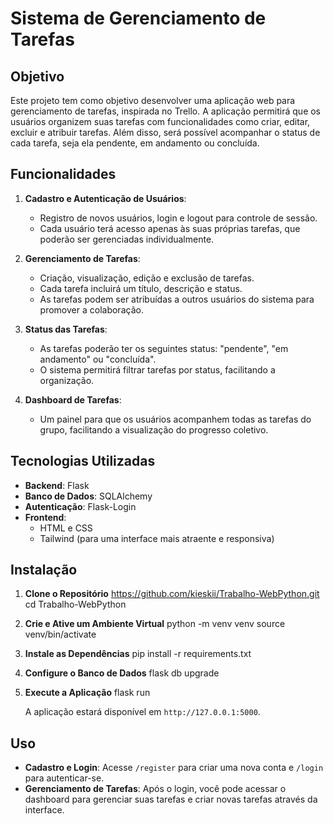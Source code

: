# Sistema de Gerenciamento de Tarefas

## Objetivo

Este projeto tem como objetivo desenvolver uma aplicação web para gerenciamento de tarefas, inspirada no Trello. A aplicação permitirá que os usuários organizem suas tarefas com funcionalidades como criar, editar, excluir e atribuir tarefas. Além disso, será possível acompanhar o status de cada tarefa, seja ela pendente, em andamento ou concluída.

## Funcionalidades

1. **Cadastro e Autenticação de Usuários**:  
   - Registro de novos usuários, login e logout para controle de sessão.
   - Cada usuário terá acesso apenas às suas próprias tarefas, que poderão ser gerenciadas individualmente.

2. **Gerenciamento de Tarefas**:  
   - Criação, visualização, edição e exclusão de tarefas.
   - Cada tarefa incluirá um título, descrição e status.
   - As tarefas podem ser atribuídas a outros usuários do sistema para promover a colaboração.

3. **Status das Tarefas**:  
   - As tarefas poderão ter os seguintes status: "pendente", "em andamento" ou "concluída".
   - O sistema permitirá filtrar tarefas por status, facilitando a organização.

4. **Dashboard de Tarefas**:  
   - Um painel para que os usuários acompanhem todas as tarefas do grupo, facilitando a visualização do progresso coletivo.

## Tecnologias Utilizadas

- **Backend**: Flask
- **Banco de Dados**: SQLAlchemy
- **Autenticação**: Flask-Login
- **Frontend**: 
  - HTML e CSS
  - Tailwind (para uma interface mais atraente e responsiva)

## Instalação

1. **Clone o Repositório**
    https://github.com/kieskii/Trabalho-WebPython.git   
    cd Trabalho-WebPython

2. **Crie e Ative um Ambiente Virtual**
   python -m venv venv
   source venv/bin/activate

3. **Instale as Dependências**
   pip install -r requirements.txt

4. **Configure o Banco de Dados**
   flask db upgrade

5. **Execute a Aplicação**
   flask run

   A aplicação estará disponível em `http://127.0.0.1:5000`.

## Uso

- **Cadastro e Login**: Acesse `/register` para criar uma nova conta e `/login` para autenticar-se.
- **Gerenciamento de Tarefas**: Após o login, você pode acessar o dashboard para gerenciar suas tarefas e criar novas tarefas através da interface.